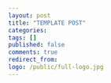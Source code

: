 ```yaml
---
layout: post
title: "TEMPLATE POST"
categories:
tags: []
published: false
comments: true
redirect_from:
logo: /public/full-logo.jpg
---
```

<!--more-->
